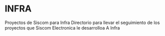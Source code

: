 # INFRA
Proyectos de Siscom para Infra
Directorio para llevar el seguimiento de los proyectos que Siscom Electronica le desarrolloa A Infra
